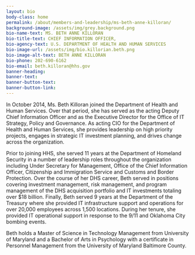 ```yaml
---
layout: bio
body-class: home
permalink: /about/members-and-leadership/ms-beth-anne-killoran/
background-image: /assets/img/grey.background.png
bio-name-text: MS. BETH ANNE KILLORAN
bio-title-text: CHIEF INFORMATION OFFICER,
bio-agency-text: U.S. DEPARTMENT OF HEALTH AND HUMAN SERVICES
bio-image-url: /assets/img/bio.killorian.beth.png
bio-image-alt-text: BETH ANNE KILLORAN
bio-phone: 202-690-6162
bio-email: beth.killoran@hhs.gov
banner-heading: 
banner-text: 
banner-button-text: 
banner-button-link: 
---
```

In October 2014, Ms. Beth Killoran joined the Department of Health and Human Services. Over that period, she has served as the acting Deputy Chief Information Officer and as the Executive Director for the Office of IT Strategy, Policy and Governance. As acting CIO for the Department of Health and Human Services, she provides leadership on high priority projects, engages in strategic IT investment planning, and drives change across the organization.

Prior to joining HHS, she served 11 years at the Department of Homeland Security in a number of leadership roles throughout the organization including Under Secretary for Management, Office of the Chief Information Officer, Citizenship and Immigration Service and Customs and Border Protection. Over the course of her DHS career, Beth served in positions covering investment management, risk management, and program management of the DHS acquisition portfolio and IT investments totaling over $18 billion.
Finally, Beth served 9 years at the Department of the Treasury where she provided IT infrastructure support and operations for over 20,000 employees across 1,500 locations. During her tenure, she provided IT operational support in response to the 9/11 and Oklahoma City bombing events.

Beth holds a Master of Science in Technology Management from University of Maryland and a Bachelor of Arts in Psychology with a certificate in Personnel Management from the University of Maryland Baltimore County.
